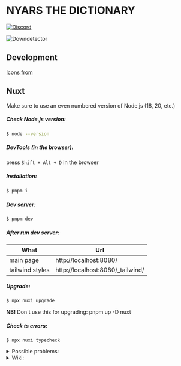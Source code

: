 # NYARS THE DICTIONARY

[![Discord](https://img.shields.io/discord/564319699152666624?style=for-the-badge&label=Discord%20server)](https://discord.gg/u7H5nsPWVB)

![Downdetector](https://img.shields.io/website?style=for-the-badge&url=https%3A%2F%2Fnyars.org%2F)

## Development

[Icons from](https://icones.js.org/collection/ic)

## Nuxt

Make sure to use an even numbered version of Node.js (18, 20, etc.)

##### Check Node.js version:

```bash
$ node --version
```

##### DevTools (in the browser):

press `Shift + Alt + D` in the browser

##### Installation:

```bash
$ pnpm i
```
##### Dev server:

```bash
$ pnpm dev
```

##### After run dev server:

| What            | Url                              |
|-----------------|----------------------------------|
| main page       | http://localhost:8080/           |
| tailwind styles | http://localhost:8080/_tailwind/ |

##### Upgrade:

```properties
$ npx nuxi upgrade
```
**NB!** Don't use this for upgrading: pnpm up -D nuxt

##### Check ts errors:

```properties
$ npx nuxi typecheck
```

<details>
  <summary>Possible problems:</summary>
  
  #### Cannot find name 'defineNuxtConfig'.ts(2304)

  Delete the `node_modules` folder and do:
  
  ```bash
  $ pnpm i
  ```
  Then `F1 + Volar: Restart Vue server`

  #### [Vue Router warn]: No match found for location with path "/_tailwind/"
  
  Probably just ignore this for now, tailwind viewer page still works fine with this warning, but impossible view this page from nuxt devtools ("404 not found"). Check this [issue](https://github.com/nuxt-modules/tailwindcss/issues/459).

  #### Tailwind CSS IntelliSense extension didn't work

  The extension requires a `tailwind.config.js` file that is not in the project. You have to run the project (this will create `.nuxt/tailwind.config.d.ts`) and then the autocomplete should work.

</details>

<details>
  <summary>Wiki:</summary>

  #### Why isn't Prettier on the repo?
  
  Because of this: [issue](https://github.com/prettier/prettier-vscode/issues/352)
  Because Prettier is adding a lot of dependencies: `"prettier"`, `"eslint-plugin-prettier"`, `"eslint-config-prettier"`
  Because Prettier conflicts with another eslint plugins.
  Because all Prettier settings available in eslint plugins.
  Because antfu don't use Prettier: [link](https://antfu.me/posts/why-not-prettier)

</details>
